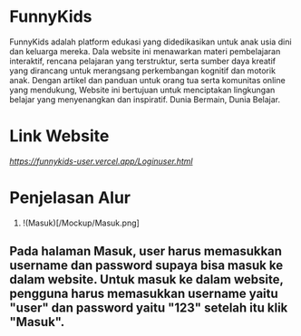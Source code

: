 # FunnyKids
FunnyKids adalah platform edukasi yang didedikasikan untuk anak usia dini dan keluarga mereka. Dala website ini menawarkan materi pembelajaran interaktif, rencana pelajaran yang terstruktur, serta sumber daya kreatif yang dirancang untuk merangsang perkembangan kognitif dan motorik anak. Dengan artikel dan panduan untuk orang tua serta komunitas online yang mendukung, Website ini bertujuan untuk menciptakan lingkungan belajar yang menyenangkan dan inspiratif. 
Dunia Bermain, Dunia Belajar.

# Link Website
*https://funnykids-user.vercel.app/Loginuser.html*

# Penjelasan Alur
1. !(Masuk)[/Mockup/Masuk.png]
## Pada halaman Masuk, user harus memasukkan username dan password supaya bisa masuk ke dalam website. Untuk masuk ke dalam website, pengguna harus memasukkan username yaitu "user" dan password yaitu "123" setelah itu klik "Masuk".